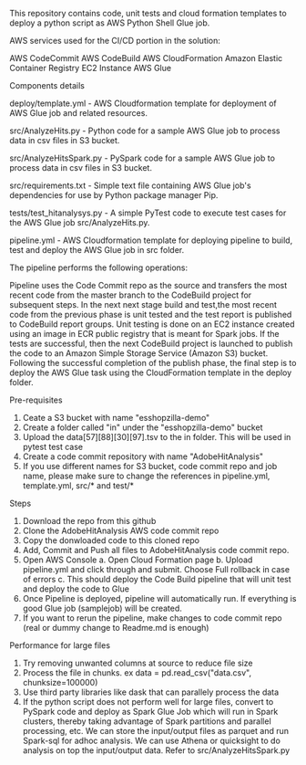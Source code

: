 This repository contains code, unit tests and cloud formation templates to deploy a python script as AWS Python Shell Glue job.

AWS services used for the CI/CD portion in the solution:

AWS CodeCommit
AWS CodeBuild
AWS CloudFormation
Amazon Elastic Container Registry
EC2 Instance
AWS Glue

Components details

deploy/template.yml - AWS Cloudformation template for deployment of AWS Glue job and related resources.

src/AnalyzeHits.py - Python code for a sample AWS Glue job to process data in csv files in S3 bucket.

src/AnalyzeHitsSpark.py - PySpark code for a sample AWS Glue job to process data in csv files in S3 bucket.

src/requirements.txt - Simple text file containing AWS Glue job's dependencies for use by Python package manager Pip.

tests/test_hitanalysys.py - A simple PyTest code to execute test cases for the AWS Glue job src/AnalyzeHits.py.

pipeline.yml - AWS Cloudformation template for deploying pipeline to build, test and deploy the AWS Glue job in src folder.

The pipeline performs the following operations:

Pipeline uses the Code Commit repo as the source and transfers the most recent code from the master branch to the CodeBuild project for subsequent steps.
In the next next stage build and test,the most recent code from the previous phase is unit tested and the test report is published to CodeBuild report groups.
Unit testing is done on an EC2 instance created using an image in ECR public registry that is meant for Spark jobs.
If the tests are successful, then the next CodeBuild project is launched to publish the code to an Amazon Simple Storage Service (Amazon S3) bucket.
Following the successful completion of the publish phase, the final step is to deploy the AWS Glue task using the CloudFormation template in the deploy folder.

Pre-requisites

1. Ceate a S3 bucket with name "esshopzilla-demo"
2. Create a folder called "in" under the "esshopzilla-demo" bucket
3. Upload the data[57][88][30][97].tsv to the in folder. This will be used in pytest test case
4. Create a code commit repository with name "AdobeHitAnalysis" 
5. If you use different names for S3 bucket, code commit repo and job name, please make sure to change the references in pipeline.yml, template.yml, src/* and test/*

Steps 

1. Download the repo from this github
2. Clone the AdobeHitAnalysis AWS code commit repo
3. Copy the donwloaded code to this cloned repo
4. Add, Commit and Push all files to AdobeHitAnalysis code commit repo.
5. Open AWS Console
    a. Open Cloud Formation page
    b. Upload pipeline.yml and click through and submit. Choose Full rollback in case of errors
    c. This should deploy the Code Build pipeline that will unit test and deploy the code to Glue
6. Once Pipeline is deployed, pipeline will automatically run. If everything is good Glue job (samplejob) will be created.
7. If you want to rerun the pipeline, make changes to code commit repo (real or dummy change to Readme.md is enough)

Performance for large files

1. Try removing unwanted columns at source to reduce file size 
2. Process the file in chunks. ex data = pd.read_csv("data.csv", chunksize=100000)
3. Use third party libraries like dask that can parallely process the data
4. If the python script does not perform well for large files, convert to PySpark code and deploy as Spark Glue Job which will run in Spark clusters, thereby taking advantage of Spark partitions and parallel processing, etc. We can store the input/output files as parquet and run Spark-sql for adhoc analysis. We can use Athena or quicksight to do analysis on top the input/output data.
Refer to src/AnalyzeHitsSpark.py
